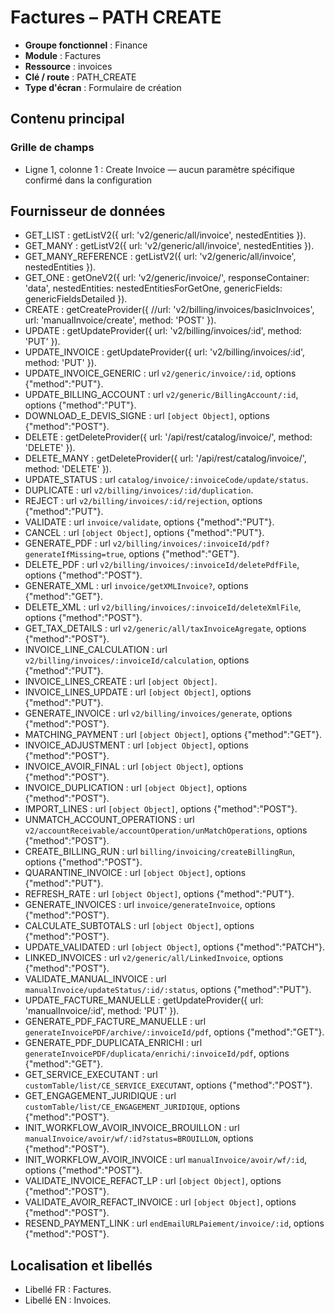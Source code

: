 # Factures – PATH CREATE

- **Groupe fonctionnel** : Finance
- **Module** : Factures
- **Ressource** : invoices
- **Clé / route** : PATH_CREATE
- **Type d'écran** : Formulaire de création

## Contenu principal
### Grille de champs
- Ligne 1, colonne 1 : Create Invoice — aucun paramètre spécifique confirmé dans la configuration

## Fournisseur de données
- GET_LIST : getListV2({
  url: 'v2/generic/all/invoice',
  nestedEntities
}).
- GET_MANY : getListV2({
  url: 'v2/generic/all/invoice',
  nestedEntities
}).
- GET_MANY_REFERENCE : getListV2({
  url: 'v2/generic/all/invoice',
  nestedEntities
}).
- GET_ONE : getOneV2({
  url: 'v2/generic/invoice/',
  responseContainer: 'data',
  nestedEntities: nestedEntitiesForGetOne,
  genericFields: genericFieldsDetailed
}).
- CREATE : getCreateProvider({
  //url: 'v2/billing/invoices/basicInvoices',
  url: 'manualInvoice/create',
  method: 'POST'
}).
- UPDATE : getUpdateProvider({
  url: 'v2/billing/invoices/:id',
  method: 'PUT'
}).
- UPDATE_INVOICE : getUpdateProvider({
  url: 'v2/billing/invoices/:id',
  method: 'PUT'
}).
- UPDATE_INVOICE_GENERIC : url `v2/generic/invoice/:id`, options {"method":"PUT"}.
- UPDATE_BILLING_ACCOUNT : url `v2/generic/BillingAccount/:id`, options {"method":"PUT"}.
- DOWNLOAD_E_DEVIS_SIGNE : url `[object Object]`, options {"method":"POST"}.
- DELETE : getDeleteProvider({
  url: '/api/rest/catalog/invoice/',
  method: 'DELETE'
}).
- DELETE_MANY : getDeleteProvider({
  url: '/api/rest/catalog/invoice/',
  method: 'DELETE'
}).
- UPDATE_STATUS : url `catalog/invoice/:invoiceCode/update/status`.
- DUPLICATE : url `v2/billing/invoices/:id/duplication`.
- REJECT : url `v2/billing/invoices/:id/rejection`, options {"method":"PUT"}.
- VALIDATE : url `invoice/validate`, options {"method":"PUT"}.
- CANCEL : url `[object Object]`, options {"method":"PUT"}.
- GENERATE_PDF : url `v2/billing/invoices/:invoiceId/pdf?generateIfMissing=true`, options {"method":"GET"}.
- DELETE_PDF : url `v2/billing/invoices/:invoiceId/deletePdfFile`, options {"method":"POST"}.
- GENERATE_XML : url `invoice/getXMLInvoice?`, options {"method":"GET"}.
- DELETE_XML : url `v2/billing/invoices/:invoiceId/deleteXmlFile`, options {"method":"POST"}.
- GET_TAX_DETAILS : url `v2/generic/all/taxInvoiceAgregate`, options {"method":"POST"}.
- INVOICE_LINE_CALCULATION : url `v2/billing/invoices/:invoiceId/calculation`, options {"method":"PUT"}.
- INVOICE_LINES_CREATE : url `[object Object]`.
- INVOICE_LINES_UPDATE : url `[object Object]`, options {"method":"PUT"}.
- GENERATE_INVOICE : url `v2/billing/invoices/generate`, options {"method":"POST"}.
- MATCHING_PAYMENT : url `[object Object]`, options {"method":"GET"}.
- INVOICE_ADJUSTMENT : url `[object Object]`, options {"method":"POST"}.
- INVOICE_AVOIR_FINAL : url `[object Object]`, options {"method":"POST"}.
- INVOICE_DUPLICATION : url `[object Object]`, options {"method":"POST"}.
- IMPORT_LINES : url `[object Object]`, options {"method":"POST"}.
- UNMATCH_ACCOUNT_OPERATIONS : url `v2/accountReceivable/accountOperation/unMatchOperations`, options {"method":"POST"}.
- CREATE_BILLING_RUN : url `billing/invoicing/createBillingRun`, options {"method":"POST"}.
- QUARANTINE_INVOICE : url `[object Object]`, options {"method":"PUT"}.
- REFRESH_RATE : url `[object Object]`, options {"method":"PUT"}.
- GENERATE_INVOICES : url `invoice/generateInvoice`, options {"method":"POST"}.
- CALCULATE_SUBTOTALS : url `[object Object]`, options {"method":"POST"}.
- UPDATE_VALIDATED : url `[object Object]`, options {"method":"PATCH"}.
- LINKED_INVOICES : url `v2/generic/all/LinkedInvoice`, options {"method":"POST"}.
- VALIDATE_MANUAL_INVOICE : url `manualInvoice/updateStatus/:id/:status`, options {"method":"PUT"}.
- UPDATE_FACTURE_MANUELLE : getUpdateProvider({
  url: 'manualInvoice/:id',
  method: 'PUT'
}).
- GENERATE_PDF_FACTURE_MANUELLE : url `generateInvoicePDF/archive/:invoiceId/pdf`, options {"method":"GET"}.
- GENERATE_PDF_DUPLICATA_ENRICHI : url `generateInvoicePDF/duplicata/enrichi/:invoiceId/pdf`, options {"method":"GET"}.
- GET_SERVICE_EXECUTANT : url `customTable/list/CE_SERVICE_EXECUTANT`, options {"method":"POST"}.
- GET_ENGAGEMENT_JURIDIQUE : url `customTable/list/CE_ENGAGEMENT_JURIDIQUE`, options {"method":"POST"}.
- INIT_WORKFLOW_AVOIR_INVOICE_BROUILLON : url `manualInvoice/avoir/wf/:id?status=BROUILLON`, options {"method":"POST"}.
- INIT_WORKFLOW_AVOIR_INVOICE : url `manualInvoice/avoir/wf/:id`, options {"method":"POST"}.
- VALIDATE_INVOICE_REFACT_LP : url `[object Object]`, options {"method":"POST"}.
- VALIDATE_AVOIR_REFACT_INVOICE : url `[object Object]`, options {"method":"POST"}.
- RESEND_PAYMENT_LINK : url `endEmailURLPaiement/invoice/:id`, options {"method":"POST"}.

## Localisation et libellés
- Libellé FR : Factures.
- Libellé EN : Invoices.